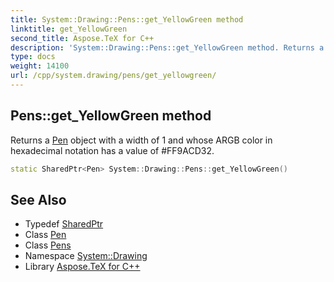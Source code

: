 ```yaml
---
title: System::Drawing::Pens::get_YellowGreen method
linktitle: get_YellowGreen
second_title: Aspose.TeX for C++
description: 'System::Drawing::Pens::get_YellowGreen method. Returns a Pen object with a width of 1 and whose ARGB color in hexadecimal notation has a value of #FF9ACD32 in C++.'
type: docs
weight: 14100
url: /cpp/system.drawing/pens/get_yellowgreen/
---
```

## Pens::get_YellowGreen method


Returns a [Pen](../../pen/) object with a width of 1 and whose ARGB color in hexadecimal notation has a value of #FF9ACD32.

```cpp
static SharedPtr<Pen> System::Drawing::Pens::get_YellowGreen()
```

## See Also

* Typedef [SharedPtr](../../../system/sharedptr/)
* Class [Pen](../../pen/)
* Class [Pens](../)
* Namespace [System::Drawing](../../)
* Library [Aspose.TeX for C++](../../../)

